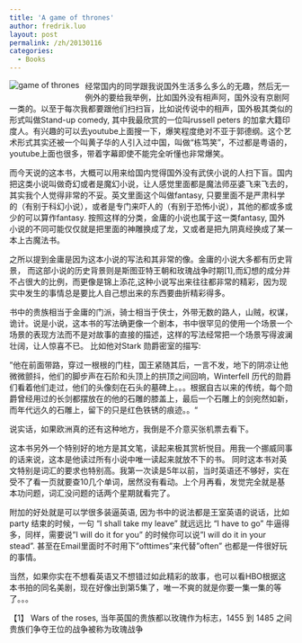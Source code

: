 ```yaml
---
title: 'A game of thrones'
author: fredrik.luo
layout: post
permalink: /zh/20130116
categories:
  - Books
---
```

<img src="http://files.myopera.com/luozhiyu/blog/200px-AGameOfThrones.jpg" alt="game of thrones" style="float:left; margin:0 10px 10px 0" />经常国内的同学跟我说国外生活多么多么的无趣，然后无一例外的要给我举例，比如国外没有相声阿，国外没有京剧阿一类的。以至于每次我都要跟他们扫扫盲，比如说传说中的相声，国外极其类似的形式叫做Stand-up comedy, 其中我最欣赏的一位叫russell peters 的加拿大籍印度人。有兴趣的可以去youtube上面搜一下，爆笑程度绝对不亚于郭德纲。这个艺术形式其实还被一个叫黄子华的人引入过中国，叫做“栋笃笑”，不过都是粤语的，youtube上面也很多，带着字幕即使不能完全听懂也非常爆笑。

而今天说的这本书，大概可以用来给国内觉得国外没有武侠小说的人扫下盲。国内把这类小说叫做奇幻或者是魔幻小说，让人感觉里面都是魔法师巫婆飞来飞去的，其实我个人觉得非常的不妥。英文里面这个叫做fantasy, 只要里面不是严肃科学的（有别于科幻小说），或者是专门来吓人的（有别于恐怖小说），其他的都或多或少的可以算作fantasy. 按照这样的分类，金庸的小说也属于这一类fantasy, 国外小说的不同可能仅仅就是把里面的神雕换成了龙，又或者是把九阴真经换成了某一本上古魔法书。

之所以提到金庸是因为这本小说的写法和其非常的像。金庸的小说大多都有历史背景， 而这部小说的历史背景则是斯图亚特王朝和玫瑰战争时期[1],而幻想的成分并不占很大的比例，而更像是锦上添花,这种小说写出来往往都非常的精彩，因为现实中发生的事情总是要比人自己想出来的东西要曲折精彩得多。

书中的贵族相当于金庸的门派，骑士相当于侠士，外带无数的路人，山贼，权谋，诡计。说是小说，这本书的写法确更像一个剧本，书中很罕见的使用一个场景一个场景的表现方法而不是对故事的直接的描述，这样的写法经常把一个场景写得波澜壮阔，让人惊喜不已。 比如他对Stark 勋爵密室的描写:

”他在前面带路，穿过一根根的门柱，国王紧随其后，一言不发，地下的阴凉让他微微颤抖，他们的脚步声在石阶和头顶上的拱顶之间回响，Winterfell 历代的勋爵们看着他们走过，他们的头像刻在石头的墓碑上。。。根据自古以来的传统，每个勋爵曾经用过的长剑都摆放在的他的石雕的膝盖上，最后一个石雕上的剑宛然如新，而年代远久的石雕上，留下的只是红色铁锈的痕迹。。“

说实话，如果欧洲真的还有这种地方，我倒是不介意买张机票去看下。

这本书另外一个特别好的地方是其文笔，读起来极其赏析悦目。用我一个挪威同事的话来说，这本是他读过所有小说中唯一读起来就放不下的书。 同时这本书对英文特别是词汇的要求也特别高。我第一次读是5年以前，当时英语还不够好，实在受不了看一页就要查10几个单词，居然没有看动。上个月再看，发觉完全就是基本功问题，词汇没问题的话两个星期就看完了。

附加的好处就是可以学很多装逼英语, 因为书中的说法都是王室英语的说话，比如 party 结束的时候，一句 &#8220;I shall take my leave&#8221; 就远远比 &#8220;I have to go&#8221; 牛逼得多，同样，需要说&#8221;I will do it for you&#8221; 的时候你可以说&#8221;I will do it in your stead&#8221;. 甚至在Email里面时不时用下&#8221;ofttimes&#8221;来代替&#8221;often&#8221; 也都是一件很好玩的事情。

当然，如果你实在不想看英语又不想错过如此精彩的故事，也可以看HBO根据这本书拍的同名美剧，现在好像出到第5集了，唯一不爽的就是你要一集一集的等了。。。

【1】 Wars of the roses, 当年英国的贵族都以玫瑰作为标志，1455 到 1485 之间贵族们争夺王位的战争被称为玫瑰战争<!--:-->

